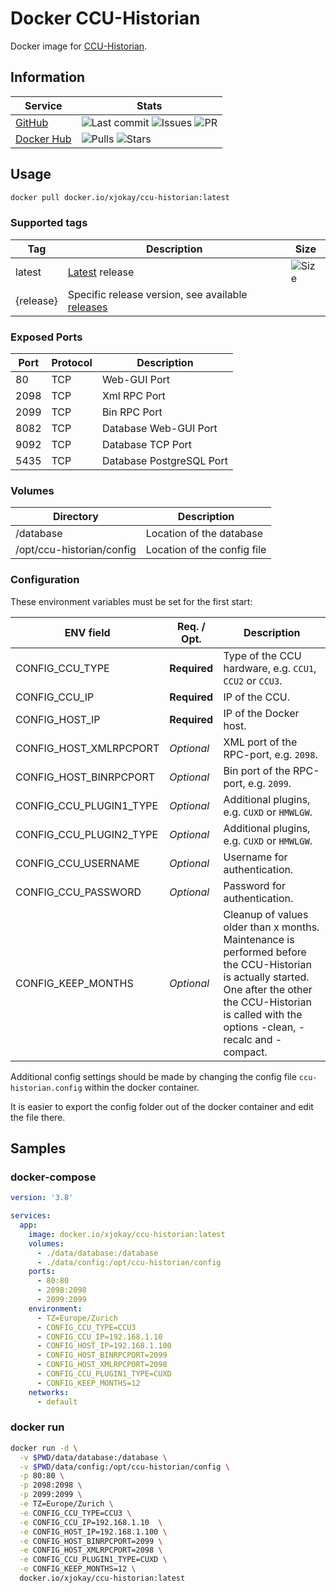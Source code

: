 # Docker CCU-Historian

Docker image for [CCU-Historian](https://github.com/mdzio/ccu-historian).

## Information

| Service    | Stats |
|------------|-------|
| [GitHub](https://github.com/x-jokay/docker-ccu-historian)   | ![Last commit](https://img.shields.io/github/last-commit/x-jokay/docker-ccu-historian.svg?style=flat-square) ![Issues](https://img.shields.io/github/issues-raw/x-jokay/docker-ccu-historian.svg?style=flat-square) ![PR](https://img.shields.io/github/issues-pr-raw/x-jokay/docker-ccu-historian.svg?style=flat-square) |
| [Docker Hub](https://hub.docker.com/r/xjokay/ccu-historian) | ![Pulls](https://img.shields.io/docker/pulls/xjokay/ccu-historian.svg?style=flat-square) ![Stars](https://img.shields.io/docker/stars/xjokay/ccu-historian.svg?style=flat-square) |

## Usage

```sh
docker pull docker.io/xjokay/ccu-historian:latest
```

### Supported tags

| Tag       | Description | Size |
|-----------|-------------|------|
| latest    | [Latest](https://github.com/x-jokay/docker-ccu-historian/releases/latest) release | ![Size](https://shields.beevelop.com/docker/image/image-size/xjokay/ccu-historian/latest.svg?style=flat-square) |
| {release} | Specific release version, see available [releases](https://github.com/x-jokay/docker-ccu-historian/releases) | |

### Exposed Ports

| Port | Protocol | Description              |
|------|----------|--------------------------|
|   80 | TCP      | Web-GUI Port             |
| 2098 | TCP      | Xml RPC Port             |
| 2099 | TCP      | Bin RPC Port             |
| 8082 | TCP      | Database Web-GUI Port    |
| 9092 | TCP      | Database TCP Port        |
| 5435 | TCP      | Database PostgreSQL Port |

### Volumes

| Directory                 | Description                 |
|---------------------------|-----------------------------|
| /database                 | Location of the database    |
| /opt/ccu-historian/config | Location of the config file |

### Configuration

These environment variables must be set for the first start:

| ENV field               | Req. / Opt.  | Description                                              |
|-------------------------|--------------|----------------------------------------------------------|
| CONFIG_CCU_TYPE         | **Required** | Type of the CCU hardware, e.g. `CCU1`, `CCU2` or `CCU3`. |
| CONFIG_CCU_IP           | **Required** | IP of the CCU.                                           |
| CONFIG_HOST_IP          | **Required** | IP of the Docker host.                                   |
| CONFIG_HOST_XMLRPCPORT  | *Optional*   | XML port of the RPC-port, e.g. `2098`.                   |
| CONFIG_HOST_BINRPCPORT  | *Optional*   | Bin port of the RPC-port, e.g. `2099`.                   |
| CONFIG_CCU_PLUGIN1_TYPE | *Optional*   | Additional plugins, e.g. `CUXD` or `HMWLGW`.             |
| CONFIG_CCU_PLUGIN2_TYPE | *Optional*   | Additional plugins, e.g. `CUXD` or `HMWLGW`.             |
| CONFIG_CCU_USERNAME     | *Optional*   | Username for authentication.                             |
| CONFIG_CCU_PASSWORD     | *Optional*   | Password for authentication.                             |
| CONFIG_KEEP_MONTHS      | *Optional*   | Cleanup of values older than x months. Maintenance is performed before the CCU-Historian is actually started. One after the other the CCU-Historian is called with the options -clean, -recalc and -compact. |

Additional config settings should be made by changing the config file `ccu-historian.config`
within the docker container.

It is easier to export the config folder out of the docker container and edit
the file there.

## Samples

### docker-compose

```yaml
version: '3.8'

services:
  app:
    image: docker.io/xjokay/ccu-historian:latest
    volumes:
      - ./data/database:/database
      - ./data/config:/opt/ccu-historian/config
    ports:
      - 80:80
      - 2098:2098
      - 2099:2099
    environment:
      - TZ=Europe/Zurich
      - CONFIG_CCU_TYPE=CCU3
      - CONFIG_CCU_IP=192.168.1.10
      - CONFIG_HOST_IP=192.168.1.100
      - CONFIG_HOST_BINRPCPORT=2099
      - CONFIG_HOST_XMLRPCPORT=2098
      - CONFIG_CCU_PLUGIN1_TYPE=CUXD
      - CONFIG_KEEP_MONTHS=12
    networks:
      - default
```

### docker run

```sh
docker run -d \
  -v $PWD/data/database:/database \
  -v $PWD/data/config:/opt/ccu-historian/config \
  -p 80:80 \
  -p 2098:2098 \
  -p 2099:2099 \
  -e TZ=Europe/Zurich \
  -e CONFIG_CCU_TYPE=CCU3 \
  -e CONFIG_CCU_IP=192.168.1.10  \
  -e CONFIG_HOST_IP=192.168.1.100 \
  -e CONFIG_HOST_BINRPCPORT=2099 \
  -e CONFIG_HOST_XMLRPCPORT=2098 \
  -e CONFIG_CCU_PLUGIN1_TYPE=CUXD \
  -e CONFIG_KEEP_MONTHS=12 \
  docker.io/xjokay/ccu-historian:latest
```
